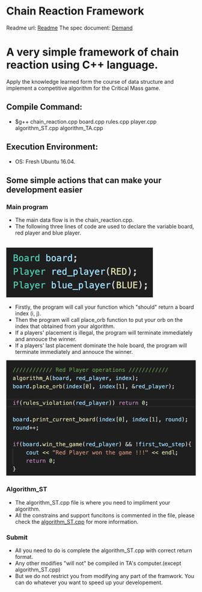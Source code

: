 # Chain Reaction Framework

Readme url: [Readme](https://github.com/Hhhho/Chain-Reaction)
The spec document: [Demand](https://github.com/Hhhho/Chain-Reaction/blob/main/Project3.docx)

# A very simple framework of chain reaction using C++ language. 

Apply the knowledge learned form the course of data structure and implement a competitive algorithm for the Critical Mass game.

## Compile Command:
* $g++ chain_reaction.cpp board.cpp rules.cpp player.cpp algorithm_ST.cpp algorithm_TA.cpp

## Execution Environment: 
* OS: Fresh Ubuntu 16.04.

## Some simple actions that can make your development easier 

### Main program

*  The main data flow is in the chain_reaction.cpp. 
*  The following three lines of code are used to declare the variable board, red player and blue player.<br></br>

![Variable Declaration](/images/002.png)

*  Firstly, the program will call your function which "should" return a board index (i, j).
*  Then the program will call place_orb function to put your orb on the index that obtained from your algorithm.
*  If a players' placement is illegal, the program will terminate immediately and annouce the winner.
*  If a players' last placement dominate the hole board, the program will terminate immediately and annouce the winner.

![Player action](/images/001.png)

### Algorithm_ST

*  The algorithm_ST.cpp file is where you need to impliment your algorithm.
*  All the constrains and support funcitons is commented in the file, please check the [algorithm_ST.cpp](/source/algorithm_ST.cpp) for more information.

### Submit

*  All you need to do is complete the algorithm_ST.cpp with correct return format.
*  Any other modifies "will not" be compiled in TA's computer.(except algorithm_ST.cpp)
*  But we do not restrict you from modifying any part of the framwork. You can do whatever you want to speed up your developement.
